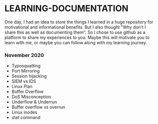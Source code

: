 # LEARNING-DOCUMENTATION

One day, I had an idea to store the things I learned in a huge repository for motivational and informational benefits. But I also thought "Why don't I share this as well as documenting them". So I chose to use github as a platform to share my experiences to you. Maybe this will motivate you to learn with me, or maybe you can follow along with my learning journey.

### November 2020
 - Typosquatting
 - Port Mirroring
 - Session hijacking
 - SIEM vs IDS
 - Linux Plan
 - Buffer Overflow
 - DoS Misconception
 - Underflow & Underrun
 - Buffer overflow vs overrun
 - Linux inodes
 - stat command


